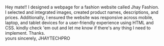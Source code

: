 Hey mate!!
I designed a webpage for a fashion website called Jhay Fashion. I selected and integrated images, created product names, descriptions, and prices. Additionally, I ensured the website was responsive across mobile, laptop, and tablet devices for a user-friendly experience using HTML and CSS.
kindly check 'em out and let me know if there's any thing I need to implement.
Thanks.    
yours sincerely,
JHAYTECHPRO
